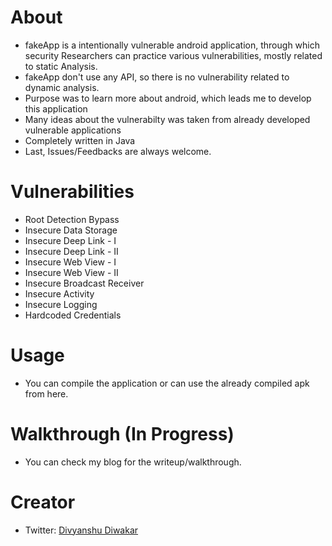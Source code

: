 # About
* fakeApp is a intentionally vulnerable android application, through which security Researchers can practice various vulnerabilities, mostly related to static Analysis.
* fakeApp don't use any API, so there is no vulnerability related to dynamic analysis.
* Purpose was to learn more about android, which leads me to develop this application
* Many ideas about the vulnerabilty was taken from already developed vulnerable applications
* Completely written in Java
* Last, Issues/Feedbacks are always welcome.

# Vulnerabilities
* Root Detection Bypass
* Insecure Data Storage
* Insecure Deep Link - I
* Insecure Deep Link - II
* Insecure Web View - I
* Insecure Web View - II
* Insecure Broadcast Receiver
* Insecure Activity
* Insecure Logging
* Hardcoded Credentials

# Usage
* You can compile the application or can use the already compiled apk from here.

# Walkthrough (In Progress)
* You can check my blog for the writeup/walkthrough.

# Creator
* Twitter: [Divyanshu Diwakar](https://twitter.com/Ddiwakr)

